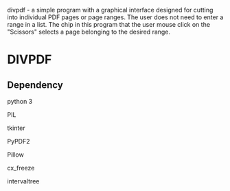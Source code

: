 divpdf - a simple program with a graphical interface designed for cutting into individual PDF pages or
page ranges. The user does not need to enter a range in a list. The chip in this program
that the user mouse click on the "Scissors" selects a page belonging to the desired range.

DIVPDF
======

Dependency
-----------

python 3

PIL

tkinter

PyPDF2

Pillow

cx_freeze

intervaltree

